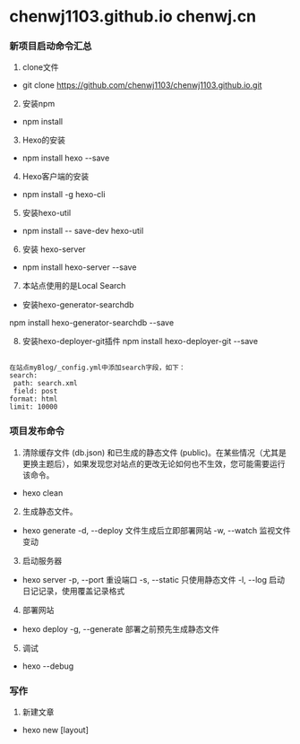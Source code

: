 # chenwj1103.github.io  chenwj.cn

### 新项目启动命令汇总
1. clone文件
- git clone https://github.com/chenwj1103/chenwj1103.github.io.git

2. 安装npm
- npm install

3. Hexo的安装
- npm install hexo --save

4. Hexo客户端的安装
- npm install -g hexo-cli

5. 安装hexo-util
- npm install -- save-dev hexo-util

6. 安装 hexo-server 
- npm install hexo-server --save

7. 本站点使用的是Local Search
- 安装hexo-generator-searchdb

npm install hexo-generator-searchdb --save

8. 安装hexo-deployer-git插件
npm install hexo-deployer-git --save
```

在站点myBlog/_config.yml中添加search字段，如下：
search:
 path: search.xml
 field: post
format: html
limit: 10000

```



### 项目发布命令

1. 清除缓存文件 (db.json) 和已生成的静态文件 (public)。在某些情况（尤其是更换主题后），如果发现您对站点的更改无论如何也不生效，您可能需要运行该命令。
- hexo clean

2. 生成静态文件。
- hexo generate 
  -d, --deploy  文件生成后立即部署网站
  -w, --watch 监视文件变动

3. 启动服务器
- hexo server
  -p, --port  重设端口
  -s, --static  只使用静态文件
  -l, --log 启动日记记录，使用覆盖记录格式

4. 部署网站
- hexo deploy
  -g, --generate  部署之前预先生成静态文件

5. 调试
- hexo --debug


### 写作

1. 新建文章
- hexo new [layout] <title>

  新建一篇文章。如果没有设置 layout 的话，默认使用 _config.yml 中的 default_layout 参数代替。如果标题包含空格的话，请使用引号括起来。

2. 显示草稿
- hexo --draft


3. 新建一个网站。如果没有设置 folder ，Hexo 默认在目前的文件夹建立网站
- hexo init [folder]

 
https://liguanghe.github.io/2017/11/06/blogRebuilt/


